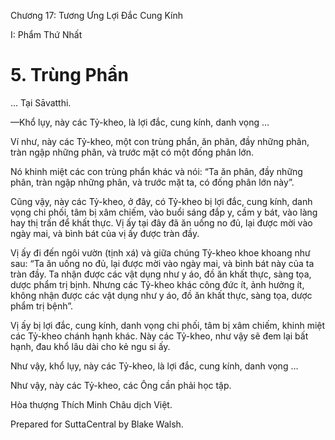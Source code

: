  

Chương 17: Tương Ưng Lợi Ðắc Cung Kính

I: Phẩm Thứ Nhất

# 5\. Trùng Phẩn

… Tại Sāvatthi.

—Khổ lụy, này các Tỷ-kheo, là lợi đắc, cung kính, danh vọng …

Ví như, này các Tỷ-kheo, một con trùng phẩn, ăn phân, đầy những phân, tràn ngập những phân, và trước mặt có một đống phân lớn.

Nó khinh miệt các con trùng phẩn khác và nói: “Ta ăn phân, đầy những phân, tràn ngập những phân, và trước mặt ta, có đống phân lớn này”.

Cũng vậy, này các Tỷ-kheo, ở đây, có Tỷ-kheo bị lợi đắc, cung kính, danh vọng chi phối, tâm bị xâm chiếm, vào buổi sáng đắp y, cầm y bát, vào làng hay thị trấn để khất thực. Vị ấy tại đây đã ăn uống no đủ, lại được mời vào ngày mai, và bình bát của vị ấy được tràn đầy.

Vị ấy đi đến ngôi vườn (tịnh xá) và giữa chúng Tỷ-kheo khoe khoang như sau: “Ta ăn uống no đủ, lại được mời vào ngày mai, và bình bát này của ta tràn đầy. Ta nhận được các vật dụng như y áo, đồ ăn khất thực, sàng tọa, dược phẩm trị bịnh. Nhưng các Tỷ-kheo khác công đức ít, ảnh hưởng ít, không nhận được các vật dụng như y áo, đồ ăn khất thực, sàng tọa, dược phẩm trị bệnh”.

Vị ấy bị lợi đắc, cung kính, danh vọng chi phối, tâm bị xâm chiếm, khinh miệt các Tỷ-kheo chánh hạnh khác. Này các Tỷ-kheo, như vậy sẽ đem lại bất hạnh, đau khổ lâu dài cho kẻ ngu si ấy.

Như vậy, khổ lụy, này các Tỷ-kheo, là lợi đắc, cung kính, danh vọng …

Như vậy, này các Tỷ-kheo, các Ông cần phải học tập.

Hòa thượng Thích Minh Châu dịch Việt.

Prepared for SuttaCentral by Blake Walsh.